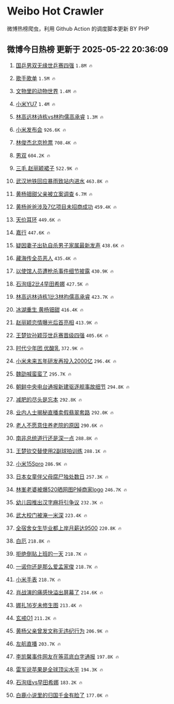 # Weibo Hot Crawler 



微博热榜爬虫，利用 Github Action 的调度脚本更新 BY PHP 


## 微博今日热榜 更新于 2025-05-22 20:36:09 
1. [国乒男双无缘世乒赛四强](https://s.weibo.com/weibo?q=%23%E5%9B%BD%E4%B9%92%E7%94%B7%E5%8F%8C%E6%97%A0%E7%BC%98%E4%B8%96%E4%B9%92%E8%B5%9B%E5%9B%9B%E5%BC%BA%23&t=31&band_rank=1&Refer=top) `1.8M 🔥` 

1. [歌手歌单](https://s.weibo.com/weibo?q=%E6%AD%8C%E6%89%8B%E6%AD%8C%E5%8D%95&t=31&band_rank=2&Refer=top) `1.5M 🔥` 

1. [文物里的动物世界](https://s.weibo.com/weibo?q=%23%E6%96%87%E7%89%A9%E9%87%8C%E7%9A%84%E5%8A%A8%E7%89%A9%E4%B8%96%E7%95%8C%23&t=31&band_rank=3&Refer=top) `1.4M 🔥` 

1. [小米YU7](https://s.weibo.com/weibo?q=%E5%B0%8F%E7%B1%B3YU7&t=31&band_rank=4&Refer=top) `1.4M 🔥` 

1. [林高远林诗栋vs林昀儒高承睿](https://s.weibo.com/weibo?q=%23%E6%9E%97%E9%AB%98%E8%BF%9C%E6%9E%97%E8%AF%97%E6%A0%8Bvs%E6%9E%97%E6%98%80%E5%84%92%E9%AB%98%E6%89%BF%E7%9D%BF%23&t=31&band_rank=5&Refer=top) `1.3M 🔥` 

1. [小米发布会](https://s.weibo.com/weibo?q=%E5%B0%8F%E7%B1%B3%E5%8F%91%E5%B8%83%E4%BC%9A&t=31&band_rank=6&Refer=top) `926.6K 🔥` 

1. [林俊杰北京抢票](https://s.weibo.com/weibo?q=%E6%9E%97%E4%BF%8A%E6%9D%B0%E5%8C%97%E4%BA%AC%E6%8A%A2%E7%A5%A8&t=31&band_rank=7&Refer=top) `708.4K 🔥` 

1. [男双](https://s.weibo.com/weibo?q=%E7%94%B7%E5%8F%8C&t=31&band_rank=8&Refer=top) `604.2K 🔥` 

1. [三毛 赵丽颖裙子](https://s.weibo.com/weibo?q=%E4%B8%89%E6%AF%9B%20%E8%B5%B5%E4%B8%BD%E9%A2%96%E8%A3%99%E5%AD%90&t=31&band_rank=9&Refer=top) `522.9K 🔥` 

1. [武汉地铁回应暴雨致站内进水](https://s.weibo.com/weibo?q=%23%E6%AD%A6%E6%B1%89%E5%9C%B0%E9%93%81%E5%9B%9E%E5%BA%94%E6%9A%B4%E9%9B%A8%E8%87%B4%E7%AB%99%E5%86%85%E8%BF%9B%E6%B0%B4%23&t=31&band_rank=10&Refer=top) `463.8K 🔥` 

1. [黄杨钿甜父亲被立案调查](https://s.weibo.com/weibo?q=%23%E9%BB%84%E6%9D%A8%E9%92%BF%E7%94%9C%E7%88%B6%E4%BA%B2%E8%A2%AB%E7%AB%8B%E6%A1%88%E8%B0%83%E6%9F%A5%23&t=31&band_rank=11&Refer=top) `6.7M 🔥` 

1. [黄杨爸爸涉及7亿项目未招商成功](https://s.weibo.com/weibo?q=%23%E9%BB%84%E6%9D%A8%E7%88%B8%E7%88%B8%E6%B6%89%E5%8F%8A7%E4%BA%BF%E9%A1%B9%E7%9B%AE%E6%9C%AA%E6%8B%9B%E5%95%86%E6%88%90%E5%8A%9F%23&t=31&band_rank=12&Refer=top) `459.4K 🔥` 

1. [天价耳环](https://s.weibo.com/weibo?q=%E5%A4%A9%E4%BB%B7%E8%80%B3%E7%8E%AF&t=31&band_rank=13&Refer=top) `449.6K 🔥` 

1. [嘉行](https://s.weibo.com/weibo?q=%E5%98%89%E8%A1%8C&t=31&band_rank=14&Refer=top) `447.6K 🔥` 

1. [疑因妻子出轨自杀男子家属最新发声](https://s.weibo.com/weibo?q=%23%E7%96%91%E5%9B%A0%E5%A6%BB%E5%AD%90%E5%87%BA%E8%BD%A8%E8%87%AA%E6%9D%80%E7%94%B7%E5%AD%90%E5%AE%B6%E5%B1%9E%E6%9C%80%E6%96%B0%E5%8F%91%E5%A3%B0%23&t=31&band_rank=15&Refer=top) `438.6K 🔥` 

1. [藏海传全员恶人](https://s.weibo.com/weibo?q=%E8%97%8F%E6%B5%B7%E4%BC%A0%E5%85%A8%E5%91%98%E6%81%B6%E4%BA%BA&t=31&band_rank=16&Refer=top) `435.4K 🔥` 

1. [以使馆人员遭枪杀事件细节披露](https://s.weibo.com/weibo?q=%23%E4%BB%A5%E4%BD%BF%E9%A6%86%E4%BA%BA%E5%91%98%E9%81%AD%E6%9E%AA%E6%9D%80%E4%BA%8B%E4%BB%B6%E7%BB%86%E8%8A%82%E6%8A%AB%E9%9C%B2%23&t=31&band_rank=17&Refer=top) `430.9K 🔥` 

1. [石洵瑶2比4早田希娜](https://s.weibo.com/weibo?q=%23%E7%9F%B3%E6%B4%B5%E7%91%B62%E6%AF%944%E6%97%A9%E7%94%B0%E5%B8%8C%E5%A8%9C%23&t=31&band_rank=18&Refer=top) `427.5K 🔥` 

1. [林高远林诗栋1比3林昀儒高承睿](https://s.weibo.com/weibo?q=%23%E6%9E%97%E9%AB%98%E8%BF%9C%E6%9E%97%E8%AF%97%E6%A0%8B1%E6%AF%943%E6%9E%97%E6%98%80%E5%84%92%E9%AB%98%E6%89%BF%E7%9D%BF%23&t=31&band_rank=19&Refer=top) `423.7K 🔥` 

1. [冰湖重生 黄杨钿甜](https://s.weibo.com/weibo?q=%E5%86%B0%E6%B9%96%E9%87%8D%E7%94%9F%20%E9%BB%84%E6%9D%A8%E9%92%BF%E7%94%9C&t=31&band_rank=20&Refer=top) `416.4K 🔥` 

1. [赵丽颖恋情曝光后首亮相](https://s.weibo.com/weibo?q=%23%E8%B5%B5%E4%B8%BD%E9%A2%96%E6%81%8B%E6%83%85%E6%9B%9D%E5%85%89%E5%90%8E%E9%A6%96%E4%BA%AE%E7%9B%B8%23&t=31&band_rank=21&Refer=top) `413.9K 🔥` 

1. [王楚钦孙颖莎世乒赛晋级四强](https://s.weibo.com/weibo?q=%23%E7%8E%8B%E6%A5%9A%E9%92%A6%E5%AD%99%E9%A2%96%E8%8E%8E%E4%B8%96%E4%B9%92%E8%B5%9B%E6%99%8B%E7%BA%A7%E5%9B%9B%E5%BC%BA%23&t=31&band_rank=22&Refer=top) `405.6K 🔥` 

1. [时代少年团 优酸乳](https://s.weibo.com/weibo?q=%E6%97%B6%E4%BB%A3%E5%B0%91%E5%B9%B4%E5%9B%A2%20%E4%BC%98%E9%85%B8%E4%B9%B3&t=31&band_rank=23&Refer=top) `372.9K 🔥` 

1. [小米未来五年研发再投入2000亿](https://s.weibo.com/weibo?q=%23%E5%B0%8F%E7%B1%B3%E6%9C%AA%E6%9D%A5%E4%BA%94%E5%B9%B4%E7%A0%94%E5%8F%91%E5%86%8D%E6%8A%95%E5%85%A52000%E4%BA%BF%23&t=31&band_rank=24&Refer=top) `296.4K 🔥` 

1. [魏劭喊蛮蛮了](https://s.weibo.com/weibo?q=%23%E9%AD%8F%E5%8A%AD%E5%96%8A%E8%9B%AE%E8%9B%AE%E4%BA%86%23&t=31&band_rank=25&Refer=top) `295.7K 🔥` 

1. [朝鲜中央电台通报新建驱逐舰事故细节](https://s.weibo.com/weibo?q=%23%E6%9C%9D%E9%B2%9C%E4%B8%AD%E5%A4%AE%E7%94%B5%E5%8F%B0%E9%80%9A%E6%8A%A5%E6%96%B0%E5%BB%BA%E9%A9%B1%E9%80%90%E8%88%B0%E4%BA%8B%E6%95%85%E7%BB%86%E8%8A%82%23&t=31&band_rank=26&Refer=top) `294.8K 🔥` 

1. [减肥的尽头是忘本](https://s.weibo.com/weibo?q=%E5%87%8F%E8%82%A5%E7%9A%84%E5%B0%BD%E5%A4%B4%E6%98%AF%E5%BF%98%E6%9C%AC&t=31&band_rank=27&Refer=top) `292.8K 🔥` 

1. [业内人士揭秘直播卖假翡翠套路](https://s.weibo.com/weibo?q=%23%E4%B8%9A%E5%86%85%E4%BA%BA%E5%A3%AB%E6%8F%AD%E7%A7%98%E7%9B%B4%E6%92%AD%E5%8D%96%E5%81%87%E7%BF%A1%E7%BF%A0%E5%A5%97%E8%B7%AF%23&t=31&band_rank=28&Refer=top) `292.0K 🔥` 

1. [老人不愿意住养老院的原因](https://s.weibo.com/weibo?q=%E8%80%81%E4%BA%BA%E4%B8%8D%E6%84%BF%E6%84%8F%E4%BD%8F%E5%85%BB%E8%80%81%E9%99%A2%E7%9A%84%E5%8E%9F%E5%9B%A0&t=31&band_rank=29&Refer=top) `290.6K 🔥` 

1. [南非总统道行还是深一点](https://s.weibo.com/weibo?q=%E5%8D%97%E9%9D%9E%E6%80%BB%E7%BB%9F%E9%81%93%E8%A1%8C%E8%BF%98%E6%98%AF%E6%B7%B1%E4%B8%80%E7%82%B9&t=31&band_rank=30&Refer=top) `288.8K 🔥` 

1. [王楚钦交替使用2副球拍训练](https://s.weibo.com/weibo?q=%23%E7%8E%8B%E6%A5%9A%E9%92%A6%E4%BA%A4%E6%9B%BF%E4%BD%BF%E7%94%A82%E5%89%AF%E7%90%83%E6%8B%8D%E8%AE%AD%E7%BB%83%23&t=31&band_rank=31&Refer=top) `288.1K 🔥` 

1. [小米15Spro](https://s.weibo.com/weibo?q=%E5%B0%8F%E7%B1%B315Spro&t=31&band_rank=32&Refer=top) `286.9K 🔥` 

1. [日本女童伴父母腐尸独处数日](https://s.weibo.com/weibo?q=%23%E6%97%A5%E6%9C%AC%E5%A5%B3%E7%AB%A5%E4%BC%B4%E7%88%B6%E6%AF%8D%E8%85%90%E5%B0%B8%E7%8B%AC%E5%A4%84%E6%95%B0%E6%97%A5%23&t=31&band_rank=33&Refer=top) `257.3K 🔥` 

1. [林峯老婆被爆520晒网图P掉商家logo](https://s.weibo.com/weibo?q=%23%E6%9E%97%E5%B3%AF%E8%80%81%E5%A9%86%E8%A2%AB%E7%88%86520%E6%99%92%E7%BD%91%E5%9B%BEP%E6%8E%89%E5%95%86%E5%AE%B6logo%23&t=31&band_rank=34&Refer=top) `246.7K 🔥` 

1. [幼儿园推出汉字麻将引争议](https://s.weibo.com/weibo?q=%23%E5%B9%BC%E5%84%BF%E5%9B%AD%E6%8E%A8%E5%87%BA%E6%B1%89%E5%AD%97%E9%BA%BB%E5%B0%86%E5%BC%95%E4%BA%89%E8%AE%AE%23&t=31&band_rank=35&Refer=top) `232.3K 🔥` 

1. [武大校门被淹一米深](https://s.weibo.com/weibo?q=%23%E6%AD%A6%E5%A4%A7%E6%A0%A1%E9%97%A8%E8%A2%AB%E6%B7%B9%E4%B8%80%E7%B1%B3%E6%B7%B1%23&t=31&band_rank=36&Refer=top) `223.4K 🔥` 

1. [全宿舍女生毕业都上岸月薪达9500](https://s.weibo.com/weibo?q=%23%E5%85%A8%E5%AE%BF%E8%88%8D%E5%A5%B3%E7%94%9F%E6%AF%95%E4%B8%9A%E9%83%BD%E4%B8%8A%E5%B2%B8%E6%9C%88%E8%96%AA%E8%BE%BE9500%23&t=31&band_rank=37&Refer=top) `220.8K 🔥` 

1. [白厄](https://s.weibo.com/weibo?q=%E7%99%BD%E5%8E%84&t=31&band_rank=38&Refer=top) `218.8K 🔥` 

1. [拒绝倒贴上班的一天](https://s.weibo.com/weibo?q=%E6%8B%92%E7%BB%9D%E5%80%92%E8%B4%B4%E4%B8%8A%E7%8F%AD%E7%9A%84%E4%B8%80%E5%A4%A9&t=31&band_rank=39&Refer=top) `218.7K 🔥` 

1. [一诺你还是那么爱孟家俊](https://s.weibo.com/weibo?q=%E4%B8%80%E8%AF%BA%E4%BD%A0%E8%BF%98%E6%98%AF%E9%82%A3%E4%B9%88%E7%88%B1%E5%AD%9F%E5%AE%B6%E4%BF%8A&t=31&band_rank=40&Refer=top) `218.7K 🔥` 

1. [小米手表](https://s.weibo.com/weibo?q=%E5%B0%8F%E7%B1%B3%E6%89%8B%E8%A1%A8&t=31&band_rank=41&Refer=top) `218.7K 🔥` 

1. [肖战演的痛感快溢出屏幕了](https://s.weibo.com/weibo?q=%E8%82%96%E6%88%98%E6%BC%94%E7%9A%84%E7%97%9B%E6%84%9F%E5%BF%AB%E6%BA%A2%E5%87%BA%E5%B1%8F%E5%B9%95%E4%BA%86&t=31&band_rank=42&Refer=top) `214.6K 🔥` 

1. [娜扎16岁未修生图](https://s.weibo.com/weibo?q=%E5%A8%9C%E6%89%8E16%E5%B2%81%E6%9C%AA%E4%BF%AE%E7%94%9F%E5%9B%BE&t=31&band_rank=43&Refer=top) `213.4K 🔥` 

1. [玄戒O1](https://s.weibo.com/weibo?q=%E7%8E%84%E6%88%92O1&t=31&band_rank=44&Refer=top) `211.2K 🔥` 

1. [黄杨父亲曾发文称无违纪行为](https://s.weibo.com/weibo?q=%23%E9%BB%84%E6%9D%A8%E7%88%B6%E4%BA%B2%E6%9B%BE%E5%8F%91%E6%96%87%E7%A7%B0%E6%97%A0%E8%BF%9D%E7%BA%AA%E8%A1%8C%E4%B8%BA%23&t=31&band_rank=45&Refer=top) `206.9K 🔥` 

1. [左航直播](https://s.weibo.com/weibo?q=%E5%B7%A6%E8%88%AA%E7%9B%B4%E6%92%AD&t=31&band_rank=46&Refer=top) `203.7K 🔥` 

1. [李凯馨事件网友在等蓝底白字通报](https://s.weibo.com/weibo?q=%23%E6%9D%8E%E5%87%AF%E9%A6%A8%E4%BA%8B%E4%BB%B6%E7%BD%91%E5%8F%8B%E5%9C%A8%E7%AD%89%E8%93%9D%E5%BA%95%E7%99%BD%E5%AD%97%E9%80%9A%E6%8A%A5%23&t=31&band_rank=47&Refer=top) `197.8K 🔥` 

1. [雷军说苹果是全球顶尖水平](https://s.weibo.com/weibo?q=%23%E9%9B%B7%E5%86%9B%E8%AF%B4%E8%8B%B9%E6%9E%9C%E6%98%AF%E5%85%A8%E7%90%83%E9%A1%B6%E5%B0%96%E6%B0%B4%E5%B9%B3%23&t=31&band_rank=48&Refer=top) `194.3K 🔥` 

1. [石洵瑶vs早田希娜](https://s.weibo.com/weibo?q=%23%E7%9F%B3%E6%B4%B5%E7%91%B6vs%E6%97%A9%E7%94%B0%E5%B8%8C%E5%A8%9C%23&t=31&band_rank=49&Refer=top) `183.2K 🔥` 

1. [白鹿小说里的归国千金有脸了](https://s.weibo.com/weibo?q=%E7%99%BD%E9%B9%BF%E5%B0%8F%E8%AF%B4%E9%87%8C%E7%9A%84%E5%BD%92%E5%9B%BD%E5%8D%83%E9%87%91%E6%9C%89%E8%84%B8%E4%BA%86&t=31&band_rank=50&Refer=top) `177.0K 🔥` 

